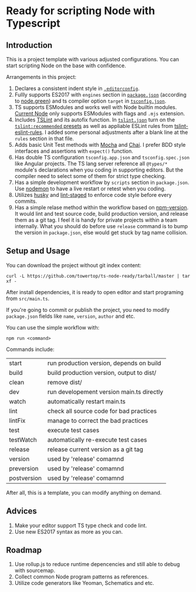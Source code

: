 # Ready for scripting Node with Typescript

## Introduction

This is a project template with various adjusted configurations. You can start scripting Node on the base with confidence.

Arrangements in this project:

1. Declares a consistent indent style in [`.editorconfig`](https://editorconfig.org/).
2. Fullly supports ES2017 with `engines` section in [`package.json`](https://docs.npmjs.com/files/package.json#engines) (according to [node.green](https://node.green/)) and ts compiler option `target` in [`tsconfig.json`](http://www.typescriptlang.org/docs/handbook/compiler-options.html).
3. TS supports ESModules and works well with Node builtin modules. [Current Node](https://medium.com/the-node-js-collection/the-current-state-of-implementation-and-planning-for-esmodules-a4ecb2aac07a) only supports ESModules with flags and `.mjs` extension. 
4. Includes [TSLint](https://palantir.github.io/tslint) and its autofix function. In [`tslint.json`](https://palantir.github.io/tslint/usage/configuration/) turn on the [`tslint:recommended` presets](https://github.com/palantir/tslint/blob/master/src/configs/recommended.ts) as well as appliable ESLint rules from [tslint-eslint-rules](https://github.com/buzinas/tslint-eslint-rules). I added some personal adjustments after a blank line at the `rules` section in that file.
5. Adds basic Unit Test methods with [Mocha](https://mochajs.org) and [Chai](https://www.chaijs.com/). I prefer BDD style interfaces and assertions with `expect()` function.
6. Has double TS configuration `tsconfig.app.json` and `tsconfig.spec.json` like Angular projects. The TS lang server reference all `@types/*` module's declarations when you coding in supporting editors. But the compiler need to  select some of them for strict type checking.
7. Has a simple development workflow by `scripts` section in `package.json`. Use [nodemon](https://github.com/TypeStrong/ts-node/issues/232) to have a live restart or retest when you coding.
8. Utilizes [husky](https://github.com/typicode/husky) and [lint-staged](https://github.com/okonet/lint-staged) to enforce code style before every commits. 
9. Has a simple relase method within the workflow based on [npm-version](https://docs.npm.red/cli/version.html). It would lint and test source code, build production version, and release them as a git tag. I feel it is handy for private projects within a team internally. What you should do before use `release` command is to bump the version in `package.json`, else would get stuck by tag name collision.

## Setup and Usage

You can download the project without git index content:

    curl -L https://github.com/towertop/ts-node-ready/tarball/master | tar xf -

After install dependencies, it is ready to open editor and start programing from `src/main.ts`.

If you're going to commit or publish the project, you need to modify `package.json` fields like `name`, `version`, `author` and etc.

You can use the simple workflow with:

    npm run <command> 

Commands include:

<table>
  <tr><td>start</td><td>run production version, depends on build</td></tr>
  <tr><td>build</td><td>build production version, output to dist/</td></tr>
  <tr><td>clean</td><td>remove dist/</td></tr>
  <tr><td>dev</td><td>run developement version main.ts directly</td></tr>
  <tr><td>watch</td><td>automatically restart main.ts</td></tr>
  <tr><td>lint</td><td>check all source code for bad practices</td></tr>
  <tr><td>lintFix</td><td>manage to correct the bad practices</td></tr>
  <tr><td>test</td><td>execute test cases</td></tr>
  <tr><td>testWatch</td><td>automatically re-execute test cases</td></tr>
  <tr><td>release</td><td>release current version as a git tag</td></tr>
  <tr><td>version</td><td>used by 'release' comamnd</td></tr>
  <tr><td>preversion</td><td>used by 'release' comamnd</td></tr>
  <tr><td>postversion</td><td>used by 'release' comamnd</td></tr>
</table>

After all, this is a template, you can modify anything on demand.

## Advices

1. Make your editor support TS type check and code lint.
2. Use new ES2017 syntax as more as you can.

## Roadmap

1. Use rollup.js to reduce runtime depencencies and still able to debug with sourcemap. 
2. Collect common Node program patterns as references.
3. Utilize code generators like Yeoman, Schematics and etc.


